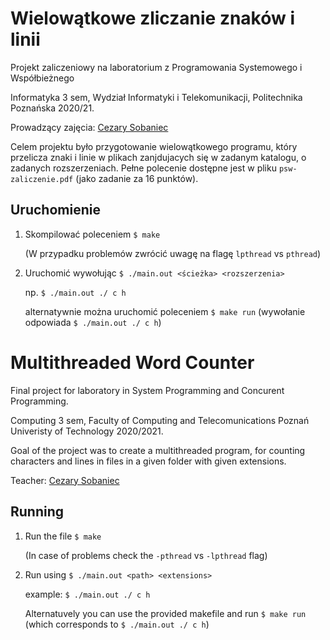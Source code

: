 # Wielowątkowe zliczanie znaków i linii

Projekt zaliczeniowy na laboratorium z Programowania Systemowego i Współbieżnego

Informatyka 3 sem, Wydział Informatyki i Telekomunikacji, Politechnika Poznańska 2020/21.

Prowadzący zajęcia: [Cezary Sobaniec](https://www.cs.put.poznan.pl/csobaniec/)

Celem projektu było przygotowanie wielowątkowego programu, który przelicza znaki i linie w plikach zanjdujacych się w zadanym katalogu, o zadanych rozszerzeniach. Pełne polecenie dostępne jest w pliku `psw-zaliczenie.pdf` (jako zadanie za 16 punktów).

## Uruchomienie

1. Skompilować poleceniem `$ make`

   (W przypadku problemów zwrócić uwagę na flagę `lpthread` vs `pthread`)

2. Uruchomić wywołując `$ ./main.out <ścieżka> <rozszerzenia>`

   np. `$ ./main.out ./ c h`

   alternatywnie można uruchomić poleceniem `$ make run` (wywołanie odpowiada `$ ./main.out ./ c h`)

# Multithreaded Word Counter

Final project for laboratory in System Programming and Concurent Programming.

Computing 3 sem, Faculty of Computing and Telecomunications Poznań Univeristy of Technology 2020/2021.

Goal of the project was to create a multithreaded program, for counting characters and lines in files in a given folder with given extensions.

Teacher: [Cezary Sobaniec](https://www.cs.put.poznan.pl/csobaniec/)

## Running

1. Run the file `$ make`

   (In case of problems check the `-pthread` vs `-lpthread` flag)

2. Run using `$ ./main.out <path> <extensions>`

   example: `$ ./main.out ./ c h`

   Alternatuvely you can use the provided makefile and run `$ make run` (which corresponds to `$ ./main.out ./ c h`)
